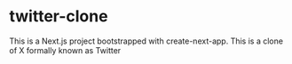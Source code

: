# twitter-clone
This is a Next.js project bootstrapped with create-next-app.
This is a clone of X formally known as Twitter
